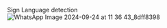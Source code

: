 Sign Language detection 
![WhatsApp Image 2024-09-24 at 11 36 43_8dff8398](https://github.com/user-attachments/assets/bbeeadb8-894f-476c-9f34-bef88279f9de)
